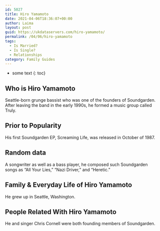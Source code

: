 ```yaml
---
id: 5027
title: Hiro Yamamoto
date: 2021-04-06T18:36:07+00:00
author: Laima
layout: post
guid: https://ukdataservers.com/hiro-yamamoto/
permalink: /04/06/hiro-yamamoto
tags:
  - Is Married?
  - Is Single?
  - Relationships
category: Family Guides
---
```


* some text
{: toc}


## Who is Hiro Yamamoto
                  
                  
                  
Seattle-born grunge bassist who was one of the founders of Soundgarden. After leaving the band in the early 1990s, he formed a music group called Truly.
                  
              
            
              
            
                
                
                
## Prior to Popularity
                  
                  
                  
His first Soundgarden EP, Screaming Life, was released in October of 1987.
                  
              
            
              
            
                
                
                
## Random data
                  
                  
                  
A songwriter as well as a bass player, he composed such Soundgarden songs as &#8220;All Your Lies,&#8221; &#8220;Nazi Driver,&#8221; and &#8220;Heretic.&#8221;
                  
              
            
              
            
                
                
                
## Family & Everyday Life of Hiro Yamamoto
                  
                  
                  
He grew up in Seattle, Washington.
                  
              
            
              
            
                
                
                
## People Related With Hiro Yamamoto
                  
                  
                  
He and singer Chris Cornell were both founding members of Soundgarden.
                  
              
            
              
            
                
              
            
              
              
            
            
              
            
          
          
          